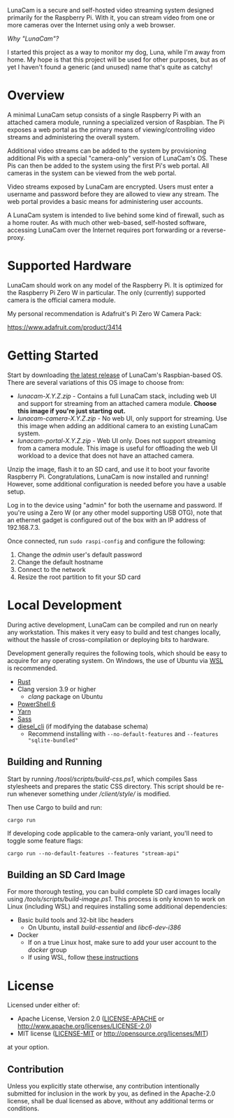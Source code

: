 LunaCam is a secure and self-hosted video streaming system designed primarily
for the Raspberry Pi. With it, you can stream video from one or more cameras
over the Internet using only a web browser.

*Why "LunaCam"?*

I started this project as a way to monitor my dog, Luna, while I'm away from
home. My hope is that this project will be used for other purposes, but as of
yet I haven't found a generic (and unused) name that's quite as catchy!


# Overview

A minimal LunaCam setup consists of a single Raspberry Pi with an attached
camera module, running a specialized version of Raspbian. The Pi exposes a web
portal as the primary means of viewing/controlling video streams and
administering the overall system.

Additional video streams can be added to the system by provisioning additional
Pis with a special "camera-only" version of LunaCam's OS. These Pis can then be
added to the system using the first Pi's web portal. All cameras in the system
can be viewed from the web portal.

Video streams exposed by LunaCam are encrypted. Users must enter a username and
password before they are allowed to view any stream. The web portal provides a
basic means for administering user accounts.

A LunaCam system is intended to live behind some kind of firewall, such as a
home router. As with much other web-based, self-hosted software, accessing
LunaCam over the Internet requires port forwarding or a reverse-proxy.


# Supported Hardware

LunaCam should work on any model of the Raspberry Pi. It is optimized for the
Raspberry Pi Zero W in particular. The only (currently) supported camera is the
official camera module.

My personal recommendation is Adafruit's Pi Zero W Camera Pack:

https://www.adafruit.com/product/3414


# Getting Started

Start by downloading [the latest release](https://github.com/reynoldsbd/lunacam/releases)
of LunaCam's Raspbian-based OS. There are several variations of this OS image to
choose from:

* *lunacam-X.Y.Z.zip* - Contains a full LunaCam stack, including web UI and
  support for streaming from an attached camera module. **Choose this image if
  you're just starting out.**
* *lunacam-camera-X.Y.Z.zip* - No web UI, only support for streaming. Use this
  image when adding an additional camera to an existing LunaCam system.
* *lunacam-portal-X.Y.Z.zip* - Web UI only. Does not support streaming from a
  camera module. This image is useful for offloading the web UI workload to a
  device that does not have an attached camera.

Unzip the image, flash it to an SD card, and use it to boot your favorite
Raspberry Pi. Congratulations, LunaCam is now installed and running! However,
some additional configuration is needed before you have a usable setup.

Log in to the device using "admin" for both the username and password. If you're
using a Zero W (or any other model supporting USB OTG), note that an ethernet
gadget is configured out of the box with an IP address of 192.168.7.3.

Once connected, run `sudo raspi-config` and configure the following:

1. Change the *admin* user's default password
2. Change the default hostname
3. Connect to the network
4. Resize the root partition to fit your SD card


# Local Development

During active development, LunaCam can be compiled and run on nearly any
workstation. This makes it very easy to build and test changes locally, without
the hassle of cross-compilation or deploying bits to hardware.

Development generally requires the following tools, which should be easy to
acquire for any operating system. On Windows, the use of Ubuntu via
[WSL](https://docs.microsoft.com/en-us/windows/wsl/about) is recommended.

* [Rust](https://rustup.rs/)
* Clang version 3.9 or higher
  * *clang* package on Ubuntu
* [PowerShell 6](https://docs.microsoft.com/en-us/powershell/scripting/install/installing-powershell?view=powershell-6)
* [Yarn](https://yarnpkg.com/lang/en/docs/install/)
* [Sass](https://sass-lang.com/install)
* [diesel_cli](https://github.com/diesel-rs/diesel/tree/master/diesel_cli) (if modifying the database schema)
  * Recommend installing with `--no-default-features` and `--features "sqlite-bundled"`

## Building and Running

Start by running */toosl/scripts/build-css.ps1*, which compiles Sass stylesheets
and prepares the static CSS directory. This script should be re-run whenever
something under */client/style/* is modified.

Then use Cargo to build and run:

```shell
cargo run
```

If developing code applicable to the camera-only variant, you'll need to toggle
some feature flags:

```shell
cargo run --no-default-features --features "stream-api"
```

## Building an SD Card Image

For more thorough testing, you can build complete SD card images locally using
*/tools/scripts/build-image.ps1*. This process is only known to work on Linux
(including WSL) and requires installing some additional dependencies:

* Basic build tools and 32-bit libc headers
  * On Ubuntu, install *build-essential* and *libc6-dev-i386*
* Docker
  * If on a true Linux host, make sure to add your user account to the *docker*
    group
  * If using WSL, follow [these instructions](https://nickjanetakis.com/blog/setting-up-docker-for-windows-and-wsl-to-work-flawlessly)


# License

Licensed under either of:

 * Apache License, Version 2.0
   ([LICENSE-APACHE](LICENSE-APACHE) or http://www.apache.org/licenses/LICENSE-2.0)
 * MIT license
   ([LICENSE-MIT](LICENSE-MIT) or http://opensource.org/licenses/MIT)

at your option.

## Contribution

Unless you explicitly state otherwise, any contribution intentionally submitted
for inclusion in the work by you, as defined in the Apache-2.0 license, shall be
dual licensed as above, without any additional terms or conditions.
